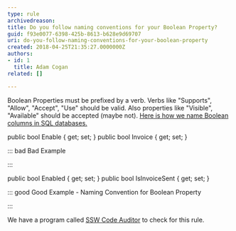 ```yaml
---
type: rule
archivedreason: 
title: Do you follow naming conventions for your Boolean Property?
guid: f93e0077-6398-425b-8613-b628e9d69707
uri: do-you-follow-naming-conventions-for-your-boolean-property
created: 2018-04-25T21:35:27.0000000Z
authors:
- id: 1
  title: Adam Cogan
related: []

---
```


Boolean Properties must be prefixed by a verb. Verbs like "Supports", "Allow", "Accept", "Use" should be valid. Also properties like "Visible", "Available" should be accepted (maybe not). [Here is how we name Boolean columns in SQL databases.](https&#58;//www.ssw.com.au/ssw/Standards/Rules/RulestoBetterSQLServerdatabases.aspx#BitFields)


<!--endintro-->

public bool Enable { get; set; }
public bool Invoice { get; set; }


::: bad
Bad Example 

:::


public bool Enabled { get; set; }
public bool IsInvoiceSent { get; set; }


::: good
Good Example - Naming Convention for Boolean Property

:::


We have a program called [SSW Code Auditor](https&#58;//www.ssw.com.au/ssw/CodeAuditor/) to check for this rule.
